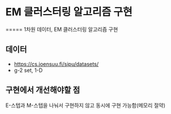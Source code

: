 # EM 클러스터링 알고리즘 구현
=====
1차원 데이터, EM 클러스터링 알고리즘 구현


데이터
-----------------
- https://cs.joensuu.fi/sipu/datasets/
- g-2 set, 1-D


구현에서 개선해야할 점
-----------
E-스텝과 M-스텝을 나눠서 구현하지 않고 동시에 구현 가능함(메모리 절약)

